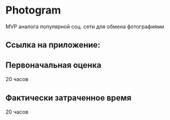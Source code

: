 # Photogram

MVP аналога популярной соц. сети для обмена фотографиями

## Ссылка на приложение:


## Первоначальная оценка

20 часов

## Фактически затраченное время

20 часов

